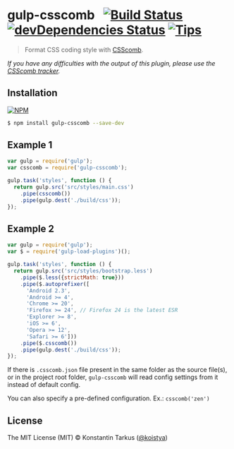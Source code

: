 # gulp-csscomb &nbsp; [![Build Status](http://img.shields.io/travis/koistya/gulp-csscomb/master.svg?style=flat)](http://travis-ci.org/koistya/gulp-csscomb) [![devDependencies Status](http://img.shields.io/david/dev/koistya/gulp-csscomb.svg?style=flat)](https://david-dm.org/koistya/gulp-csscomb#info=devDependencies) [![Tips](http://img.shields.io/gratipay/koistya.svg?style=flat)](https://gratipay.com/koistya)

> Format CSS coding style with [CSScomb](https://npmjs.org/package/csscomb).

*If you have any difficulties with the output of this plugin, please use the
[CSScomb tracker](https://github.com/csscomb/csscomb.js/issues).*

## Installation

[![NPM](https://nodei.co/npm/gulp-csscomb.png?compact=true)](https://www.npmjs.org/package/gulp-csscomb)

```sh
$ npm install gulp-csscomb --save-dev
```

## Example 1

```js
var gulp = require('gulp');
var csscomb = require('gulp-csscomb');

gulp.task('styles', function () {
  return gulp.src('src/styles/main.css')
    .pipe(csscomb())
    .pipe(gulp.dest('./build/css'));
});
```

## Example 2

```js
var gulp = require('gulp');
var $ = require('gulp-load-plugins')();

gulp.task('styles', function () {
  return gulp.src('src/styles/bootstrap.less')
    .pipe($.less({strictMath: true}))
    .pipe($.autoprefixer([
      'Android 2.3',
      'Android >= 4',
      'Chrome >= 20',
      'Firefox >= 24', // Firefox 24 is the latest ESR
      'Explorer >= 8',
      'iOS >= 6',
      'Opera >= 12',
      'Safari >= 6']))
    .pipe($.csscomb())
    .pipe(gulp.dest('./build/css'));
});
```

If there is `.csscomb.json` file present in the same folder as the source file(s),
or in the project root folder, `gulp-csscomb` will read config settings from it
instead of default config.

You can also specify a pre-defined configuration. Ex.: `csscomb('zen')`

## License

The MIT License (MIT) © Konstantin Tarkus ([@koistya](https://twitter.com/koistya))
